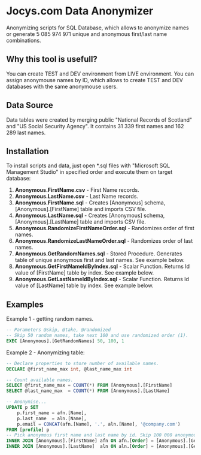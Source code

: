# Jocys.com Data Anonymizer

Anonymizing scripts for SQL Database, which allows to anonymize names or generate 5 085 974 971 unique and anonymous first/last name combinations.

## Why this tool is usefull?

You can create TEST and DEV environment from LIVE environment. You can assign anonymouse names by ID, which allows to create TEST and DEV databases with the same anonymouse users.

## Data Source

Data tables were created by merging public "National Records of Scotland" and "US Social Security Agency". It contains 31 339 first names and 162 289 last names.

## Installation

To install scripts and data, just open *.sql files with "Microsoft SQL Management Studio" in specified order and execute them on target database:

1. <b>Anonymous.FirstName.csv</b> - First Name records.
2. <b>Anonymous.LastName.csv</b> - Last Name records.
3. <b>Anonymous.FirstName.sql</b> - Creates [Anonymous]  schema, [Anonymous].[FirstName] table and imports CSV file. 
4. <b>Anonymous.LastName.sql</b> - Creates [Anonymous]  schema, [Anonymous].[LastName] table and imports CSV file.
5. <b>Anonymous.RandomizeFirstNameOrder.sql</b> - Randomizes order of first names.
6. <b>Anonymous.RandomizeLastNameOrder.sql</b> - Randomizes order of last names.
7. <b>Anonymous.GetRandomNames.sql</b> - Stored Procedure. Generates table of unique anonymous first and last names. See example below.
8. <b>Anonymous.GetFirstNameIdByIndex.sql</b> - Scalar Function. Returns Id value of [FirstName] table by index. See example below.
9. <b>Anonymous.GetLastNameIdByIndex.sql</b> - Scalar Function. Returns Id value of [LastName] table by index. See example below.

## Examples

Example 1 - getting random names.

``` SQL
-- Parameters @skip, @take, @randomized
-- Skip 50 random names, take next 100 and use randomized order (1).
EXEC [Anonymous].[GetRandomNames] 50, 100, 1
```

Example 2 - Anonymizing table:

``` SQL
-- Declare properties to store number of available names.
DECLARE @first_name_max int, @last_name_max int

-- Count available names.
SELECT @first_name_max = COUNT(*) FROM [Anonymous].[FirstName]
SELECT @last_name_max  = COUNT(*) FROM [Anonymous].[LastName]

-- Anonymise...
UPDATE p SET
	p.first_name = afn.[Name],
	p.last_name  = aln.[Name],
	p.email = CONCAT(afn.[Name], '.', aln.[Name], '@company.com')
FROM [profile] p
-- Pick anonymous first name and last name by id. Skip 100 000 anonymous names.
INNER JOIN [Anonymous].[FirstName] afn ON afn.[Order] = [Anonymous].[GetFirstNameIdByIndex](p.id + 100000, @first_name_max)
INNER JOIN [Anonymous].[LastName]  aln ON aln.[Order] = [Anonymous].[GetLastNameIdByIndex](p.id + 100000, @last_name_max)
```
